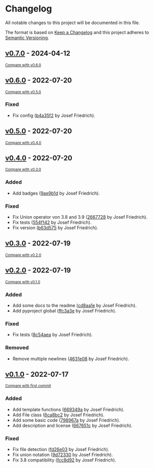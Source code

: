 # Changelog

All notable changes to this project will be documented in this file.

The format is based on [Keep a Changelog](http://keepachangelog.com/en/1.0.0/)
and this project adheres to [Semantic Versioning](http://semver.org/spec/v2.0.0.html).

<!-- insertion marker -->
## [v0.7.0](https://github.com/Josef-Friedrich/readme_patcher/releases/tag/v0.7.0) - 2024-04-12

<small>[Compare with v0.6.0](https://github.com/Josef-Friedrich/readme_patcher/compare/v0.6.0...v0.7.0)</small>

## [v0.6.0](https://github.com/Josef-Friedrich/readme_patcher/releases/tag/v0.6.0) - 2022-07-20

<small>[Compare with v0.5.0](https://github.com/Josef-Friedrich/readme_patcher/compare/v0.5.0...v0.6.0)</small>

### Fixed

- Fix config ([b4a35f2](https://github.com/Josef-Friedrich/readme_patcher/commit/b4a35f268073909f54634fc3e9e69fcb7adc216d) by Josef Friedrich).

## [v0.5.0](https://github.com/Josef-Friedrich/readme_patcher/releases/tag/v0.5.0) - 2022-07-20

<small>[Compare with v0.4.0](https://github.com/Josef-Friedrich/readme_patcher/compare/v0.4.0...v0.5.0)</small>

## [v0.4.0](https://github.com/Josef-Friedrich/readme_patcher/releases/tag/v0.4.0) - 2022-07-20

<small>[Compare with v0.3.0](https://github.com/Josef-Friedrich/readme_patcher/compare/v0.3.0...v0.4.0)</small>

### Added

- Add badges ([9ae9b1d](https://github.com/Josef-Friedrich/readme_patcher/commit/9ae9b1d649d7068dade9cab6509ca0cab420f4e4) by Josef Friedrich).

### Fixed

- Fix Union operator von 3.8 and 3.9 ([2667728](https://github.com/Josef-Friedrich/readme_patcher/commit/266772858fe9c70ee67f339368a55993762319d6) by Josef Friedrich).
- Fix tests ([554f142](https://github.com/Josef-Friedrich/readme_patcher/commit/554f1422ed569eff7f36af3ab28587faa0ae3c1c) by Josef Friedrich).
- Fix version ([b63d575](https://github.com/Josef-Friedrich/readme_patcher/commit/b63d575e1c67893a37159c6f147aea84259c80e2) by Josef Friedrich).

## [v0.3.0](https://github.com/Josef-Friedrich/readme_patcher/releases/tag/v0.3.0) - 2022-07-19

<small>[Compare with v0.2.0](https://github.com/Josef-Friedrich/readme_patcher/compare/v0.2.0...v0.3.0)</small>

## [v0.2.0](https://github.com/Josef-Friedrich/readme_patcher/releases/tag/v0.2.0) - 2022-07-19

<small>[Compare with v0.1.0](https://github.com/Josef-Friedrich/readme_patcher/compare/v0.1.0...v0.2.0)</small>

### Added

- Add some docs to the readme ([cd8aa1e](https://github.com/Josef-Friedrich/readme_patcher/commit/cd8aa1e41fd8641ad4c2a2e571507a1a2d40509b) by Josef Friedrich).
- Add pyproject global ([ffc3a3e](https://github.com/Josef-Friedrich/readme_patcher/commit/ffc3a3e67589c1531c92ca076cd7c8baa0f25d26) by Josef Friedrich).

### Fixed

- Fix tests ([8c54aea](https://github.com/Josef-Friedrich/readme_patcher/commit/8c54aea821dd364c1218fb9963a2d8f3f458d89b) by Josef Friedrich).

### Removed

- Remove multiple newlines ([4631e08](https://github.com/Josef-Friedrich/readme_patcher/commit/4631e08b16c1f0f96a0f29553febfb6be60c826f) by Josef Friedrich).

## [v0.1.0](https://github.com/Josef-Friedrich/readme_patcher/releases/tag/v0.1.0) - 2022-07-17

<small>[Compare with first commit](https://github.com/Josef-Friedrich/readme_patcher/compare/0ef45b89bc9840fca61785b1f3d824f42402fe99...v0.1.0)</small>

### Added

- Add template functions ([669349a](https://github.com/Josef-Friedrich/readme_patcher/commit/669349a88f36c15634d326392ed8b782701f7bc7) by Josef Friedrich).
- Add File class ([6ca8bc2](https://github.com/Josef-Friedrich/readme_patcher/commit/6ca8bc2a6f31a0c8bd62cdca137e84201f2bc2ed) by Josef Friedrich).
- Add some basic code ([798967a](https://github.com/Josef-Friedrich/readme_patcher/commit/798967ab8b963e4a7819a8171548abffc14ae3fc) by Josef Friedrich).
- Add description and license ([667651c](https://github.com/Josef-Friedrich/readme_patcher/commit/667651c543ac7a9d4ca87432324c19f7ffa88b30) by Josef Friedrich).

### Fixed

- Fix file detection ([fd26e03](https://github.com/Josef-Friedrich/readme_patcher/commit/fd26e038f943177eca6aac29fcba2480ba3707a3) by Josef Friedrich).
- Fix union notation ([9d72330](https://github.com/Josef-Friedrich/readme_patcher/commit/9d7233075aa570565981ac5c4f50cb95bd52f5d3) by Josef Friedrich).
- Fix 3.8 compatibility ([fcc8d92](https://github.com/Josef-Friedrich/readme_patcher/commit/fcc8d924109ab39b0610572eea74f8c1027504c3) by Josef Friedrich).

